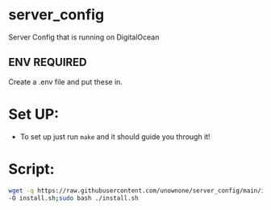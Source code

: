 # server_config

Server Config that is running on DigitalOcean

## ENV REQUIRED

Create a .env file and put these in.

# Set UP:

- To set up just run `make` and it should guide you through it!

# Script:

```sh
wget -q https://raw.githubusercontent.com/unownone/server_config/main/install.sh \
-O install.sh;sudo bash ./install.sh
```
